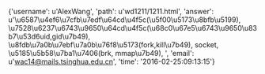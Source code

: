 {'username': u'AlexWang', 'path': u'wd1211/1211.html', 'answer': u'\u6587\u4ef6\u7cfb\u7edf\u64cd\u4f5c(\u5f00\u5173\u8bfb\u5199), \u7528\u6237\u6743\u9650\u64cd\u4f5c(\u68c0\u67e5\u6743\u9650\u83b7\u53d6uid,gid\u7b49), \u8fdb\u7a0b\u7ebf\u7a0b\u76f8\u5173(fork,kill\u7b49), socket, \u5185\u5b58\u7ba1\u7406(brk, mmap\u7b49), ', 'email': u'wac14@mails.tsinghua.edu.cn', 'time': '2016-02-25:09:13:15'}